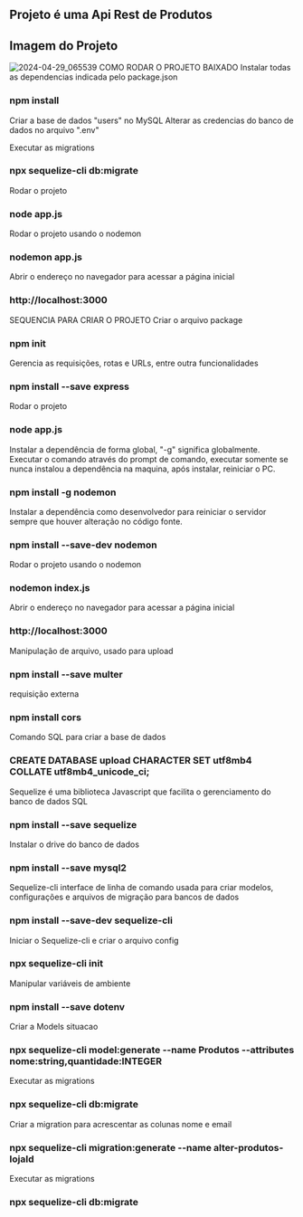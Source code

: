 ## Projeto é uma Api Rest de Produtos

## Imagem do Projeto 
![2024-04-29_065539](https://github.com/JacquelineCasali/Api-rest-Node-Mysql/assets/103325619/804310c8-0423-4473-8563-c4acfd368ab5)
COMO RODAR O PROJETO BAIXADO
Instalar todas as dependencias indicada pelo package.json

### npm install
Criar a base de dados "users" no MySQL
Alterar as credencias do banco de dados no arquivo ".env"

Executar as migrations
### npx sequelize-cli db:migrate

Rodar o projeto
### node app.js

Rodar o projeto usando o nodemon
### nodemon app.js

Abrir o endereço no navegador para acessar a página inicial
### http://localhost:3000


SEQUENCIA PARA CRIAR O PROJETO
Criar o arquivo package
### npm init

Gerencia as requisições, rotas e URLs, entre outra funcionalidades
### npm install --save express

Rodar o projeto
### node app.js

Instalar a dependência de forma global, "-g" significa globalmente. Executar o comando através do prompt de comando, executar somente se nunca instalou a dependência na maquina, após instalar, reiniciar o PC.
### npm install -g nodemon

Instalar a dependência como desenvolvedor para reiniciar o servidor sempre que houver alteração no código fonte.
### npm install --save-dev nodemon

Rodar o projeto usando o nodemon
### nodemon index.js

Abrir o endereço no navegador para acessar a página inicial
### http://localhost:3000

Manipulação de arquivo, usado para upload
### npm install --save multer

requisição externa
### npm install cors


Comando SQL para criar a base de dados
### CREATE DATABASE upload CHARACTER SET utf8mb4 COLLATE utf8mb4_unicode_ci;

Sequelize é uma biblioteca Javascript que facilita o gerenciamento do banco de dados SQL
### npm install --save sequelize

Instalar o drive do banco de dados
### npm install --save mysql2

Sequelize-cli interface de linha de comando usada para criar modelos, configurações e arquivos de migração para bancos de dados
### npm install --save-dev sequelize-cli

Iniciar o Sequelize-cli e criar o arquivo config
### npx sequelize-cli init

Manipular variáveis de ambiente
### npm install --save dotenv

Criar a Models situacao
### npx sequelize-cli model:generate --name Produtos --attributes nome:string,quantidade:INTEGER

Executar as migrations
### npx sequelize-cli db:migrate

Criar a migration para acrescentar as colunas nome e email
### npx sequelize-cli migration:generate --name alter-produtos-lojaId

Executar as migrations
### npx sequelize-cli db:migrate


